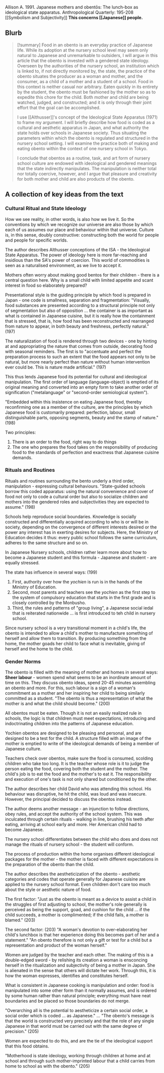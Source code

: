Allison A. 1991. Japanese mothers and obentōs: The lunch-box as ideological state apparatus. Anthropological Quarterly: 195-208
[[Symbolism and Subjectivity]]
**This concerns [[Japanese]] people.**

## Blurb

>[!summary]
>Food in an obento is an everyday practice of Japanese life. While its adoption at the nursery school level may seem only natural to Japanese and unremarkable to outsiders, I will argue in this article that the obento is invested with a gendered state ideology. Overseen by the authorities of the nursery school, an institution which is linked to, if not directly monitored by, the state, the practice of the obento situates the producer as a woman and mother, and the consumer, as a child of a mother and a student of a school. Food in this context is neither casual nor arbitrary. Eaten quickly in its entirety by the student, the obento must be fashioned by the mother so as to expedite this chore for the child. Both mother and child are being watched, judged, and constructed; and it is only through their joint effort that the goal can be accomplished.
>
>I use [[Althusser]]'s concept of the Ideological State Apparatus (1971) to frame my argument. I will briefly describe how food is coded as a cultural and aesthetic apparatus in Japan, and what authority the state holds over schools in Japanese society. Thus situating the parameters within which the obento is regulated and structured in the nursery school setting. I will examine the practice both of making and eating obento within the context of one nursery school in Tokyo.
>
>I conclude that obentos as a routine, task, and art form of nursery school culture are endowed with ideological and gendered meanings that the state indirectly manipulates. The manipulation is neither total nor totally coercive, however, and I argue that pleasure and creativity for both mother and child are also products of the obento.

## A collection of key ideas from the text

### Cultural Ritual and State Ideology

How we see reality, in other words, is also how we live it. So the conventions by which we recognize our universe are also those by which each of us assumes our place and behaviour within that universe. Culture is, in this sense, doubly constructive: constructing both the world for people and people for specific worlds.

The author describes Althusser conceptions of the ISA - the Ideological State Apparatus. The power of ideology here is more far-reaching and insidious than the SA's power of coercion. This world of commodities is seen as a naturalised environment, as we live to accept it.

Mothers often worry about making good bentos for their children - there is a central question here. Why is a small child with limited appetite and scant interest in food so elaborately prepared?

Presentational style is the guiding principle by which food is prepared in Japan - one code is smallness, separation and fragmentation:
	"Visually, food substances are presented according to a structural principle not only of segmentation but also of opposition ... the container is as important as what is contained in Japanese cuisine, but it is really how the containment that is stressed, that is, how food has been reconstructed and rearranged from nature to appear, in both beauty and freshness, perfectly natural." (197)

The naturalization of food is rendered through two devices - one by hinting at and appropriating the nature that comes from outside, decorating food with seasonal reminders. The first is to "accentuate and perfect the preparation process to such an extent that the food appears not only to be natural, but more nearly perfect than nature without human intervention ever could be. This is nature made artificial." (197)

This thus lends Japanese food its potential for cultural and ideological manipulation. The first order of language (language-object) is emptied of its original meaning and converted into an empty form to take another order of signification ("metalanguage" or "second-order semiological system").

"Embedded within this insistence on eating Japanese food, thereby reconfirming one as a member of the culture, are the principles by which Japanese food is customarily prepared: perfection, labour, small distinguishable parts, opposing segments, beauty and the stamp of nature." (198)

Two principles:
1. There is an order to the food, right way to do things
2. The one who prepares the food takes on the responsibility of producing food to the standards of perfection and exactness that Japanese cuisine demands.

### Rituals and Routines

Rituals and routines surrounding the bento underly a third order, manipulation - expressing cultural behaviours. "State-guided schools borrow this coded apparatus: using the natural convenience and cover of food not only to code a cultural order but also to socialize children and mothers into the gendered roles and subjectivities they are expected to assume." (198)

Schools help reproduce social boundaries. Knowledge is socially constructed and differentially acquired according to who is or will be in society, depending on the convergence of different interests desired or the power any interest has in exerting desires for subjects. Here, the Ministry of Education decides it thus: every public school follows the same curriculum, adheres to the same structure and so on.

In Japanese Nursery schools, children rather learn more about how to become a Japanese student and this formula - Japanese and student - are equally stressed.

The state has influence in several ways:  (199)
1. First, authority over how the *yochien* is run is in the hands of the Ministry of Education.
2. Second, most parents and teachers see the *yochien* as the first step to the system of compulsory education that starts in the first grade and is closely controlled by the Monbusho.
3. Third, the rules and patterns of "group living", a Japanese social iedal that is reiterated nationwide ... is first introduced to teh child in nursery school.

Since nursery school is a very transitional moment in a child's life, the obento is intended to allow a child's mother to manufacture something of herself and allow them to transition. By producing something from the home, the mother goads her child to face what is inevitable, giving of herself and the home to the child.

### Gender Norms

The obento is filled with the meaning of mother and homes in several ways:
**Sheer labour** - women spend what seems to be an inordinate amount of time on this. They discuss obento ideas, spend 20-45 minutes assembling an obento and more. For this, such labour is a sign of a woman's commitment as a mother and her inspiring her child to being similarly committed as a student. "The obento is thus a representation of what the mother is and what the child should become." (200)

All obentos must be eaten. Though it is not an easily realized rule in schools, the logic is that children must meet expectations, introducing and indoctrinating children into the patterns of Japanese education.

Yochien obentos are designed to be pleasing and personal, and are designed to be a test for the child. A structure filled with an image of the mother is emptied to write of the ideological demands of being a member of Japanese culture. 

Teachers check over obentos, make sure the food is consumed, scolding children who take too long. It is the teacher whose role is it to judge the person eating the food, covering both the student and the mother. The child's job is to eat the food and the mother's to eat it. The responsibility and execution of one's task is not only shared but conditioned by the other.

The author describes her child David who was attending this school. His behaviour was disruptive, he hit the child, was loud and was insecure. However, the principal decided to discuss the obentos instead.

The author deems another message - an injunction to follow directions, obey rules, and accept the authority of the school system. This was inculcated through certain rituals - walking in line, brushing his teeth after eating, arriving at school early and more. Her American child had to become Japanese.

The nursery school differentiates between the child who does and does not manage the rituals of nursery school - the student will conform.


The process of production within the home organises different ideological packages for the mother - the mother is faced with different expectations in the preparation of the obento than the child.

The author describes the aestheticization of the obento - aesthetic categories and codes that operate generally for Japanese cuisine are applied to the nursery school format. Even children don't care too much about the style or aesthetic nature of food.

The first factor:
"Just as the obento is meant as a device to assist a child in the struggles of first adjusting to school, the mother's role generally is perceived as being the support, goad, and cushion for the child ... if the child succeeds, a mother is complimented; if the child fails, a mother is blamed." (203)

The second factor: (203)
"A woman's devotion to over-elaborating her child's lunchbox is that her experience doing this becomes part of her and a statement."
"An obento therefore is not only a gift or test for a child but a representation and product of the woman herself."

Women are judged by the teacher and each other. The making of this is a double-edged sword - by relishing its creation a woman is ensconcing herself in the ritualization and subjectivity of being a mother in Japan. She is alienated in the sense that others will dictate her work. Through this, it is how the woman expresses, identifies and constitutes herself.

What is consistent in Japanese cooking is manipulation and order: food is manipulated into some other form than it normally assumes, and is ordered by some human rather than natural principle; everything must have neat boundaries and be placed so those boundaries do not merge.

"Overarching all is the potential to aestheticize a certain social order, a social order which is coded ... as Japanese." ... "The obento's message is that the world is constructed very precisely and that the role of any single Japanese in that world must be carried out with the same degree of precision." (205)

Women are expected to do this, and are the tie of the ideological support that this food obtains. 

"Motherhood is state ideology, working through children at home and at school and through such mother-imprinted labour that a child carries from home to school as with the obento." (205)




```ad-quote


```
